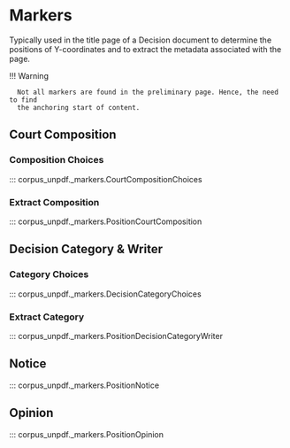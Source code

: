 # Markers

Typically used in the title page of a Decision document to determine the positions of Y-coordinates and to extract the metadata associated with the page.

!!! Warning

      Not all markers are found in the preliminary page. Hence, the need to find
      the anchoring start of content.

## Court Composition

### Composition Choices

::: corpus_unpdf._markers.CourtCompositionChoices

### Extract Composition

::: corpus_unpdf._markers.PositionCourtComposition

## Decision Category & Writer

### Category Choices

::: corpus_unpdf._markers.DecisionCategoryChoices

### Extract Category

::: corpus_unpdf._markers.PositionDecisionCategoryWriter

## Notice

::: corpus_unpdf._markers.PositionNotice

## Opinion

::: corpus_unpdf._markers.PositionOpinion
